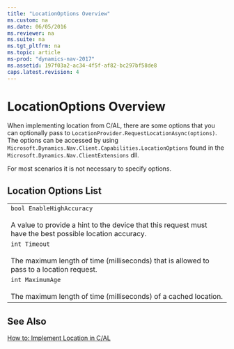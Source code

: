 ```yaml
---
title: "LocationOptions Overview"
ms.custom: na
ms.date: 06/05/2016
ms.reviewer: na
ms.suite: na
ms.tgt_pltfrm: na
ms.topic: article
ms-prod: "dynamics-nav-2017"
ms.assetid: 197f03a2-ac34-4f5f-af82-bc297bf58de8
caps.latest.revision: 4
---
```

# LocationOptions Overview
When implementing location from C/AL, there are some options that you can optionally pass to `LocationProvider.RequestLocationAsync(options)`. The options can be accessed by using `Microsoft.Dynamics.Nav.Client.Capabilities.LocationOptions` found in the `Microsoft.Dynamics.Nav.ClientExtensions` dll.  

 For most scenarios it is not necessary to specify options.  

## Location Options List  

||  
|-|  
|`bool EnableHighAccuracy`<br /><br /> A value to provide a hint to the device that this request must have the best possible location accuracy.|  
|`int Timeout`<br /><br /> The maximum length of time \(milliseconds\) that is allowed to pass to a location request.|  
|`int MaximumAge`<br /><br /> The maximum length of time \(milliseconds\) of a cached location.|  

## See Also  
 [How to: Implement Location in C/AL](How-to--Implement-Location-in-C-AL.md)

